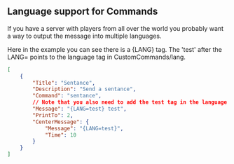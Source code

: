 ## Language support for Commands

If you have a server with players from all over the world you probably want a way to output the message into multiple languages.

Here in the example you can see there is a {LANG} tag. The 'test' after the LANG= points to the language tag in CustomCommands/lang.


```json
[
    {
        "Title": "Sentance",
        "Description": "Send a sentance",
        "Command": "sentance",
        // Note that you also need to add the test tag in the language files in CustomCommands/lang
        "Message": "{LANG=test} test",
        "PrintTo": 2,
        "CenterMessage": {
            "Message": "{LANG=test}",
            "Time": 10
        }
    }
]
```
